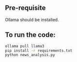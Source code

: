 <h2>Pre-requisite</h2>
Ollama should be installed.

<h2>To run the code:</h2>

```bash
ollama pull llama3
pip install -r requirements.txt
python news_analysis.py
```